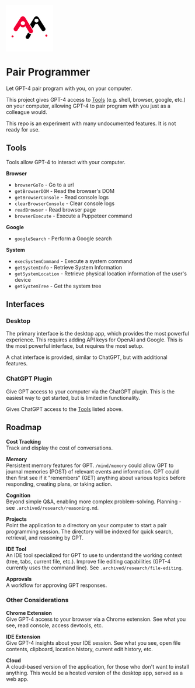 <img src="./public/logo-on-light.png" width="128"  alt="GPT Pair Programmer Logo" align="center" />

# Pair Programmer

Let GPT-4 pair program with you, on your computer.

This project gives GPT-4 access to [Tools](#tools) (e.g. shell, browser, google, etc.)
on your computer, allowing GPT-4 to pair program with you just as a colleague would.

This repo is an experiment with many undocumented features. It is not ready for use.

## Tools

Tools allow GPT-4 to interact with your computer.

**Browser**

- `browserGoTo` - Go to a url
- `getBrowserDOM` - Read the browser's DOM
- `getBrowserConsole` - Read console logs
- `clearBrowserConsole` - Clear console logs
- `readBrowser` - Read browser page
- `browserExecute` - Execute a Puppeteer command

**Google**

- `googleSearch` - Perform a Google search

**System**

- `execSystemCommand` - Execute a system command
- `getSystemInfo` - Retrieve System Information
- `getSystemLocation` - Retrieve physical location information of the user's device
- `getSystemTree` - Get the system tree

## Interfaces

### Desktop

The primary interface is the desktop app, which provides the most powerful experience.
This requires adding API keys for OpenAI and Google.
This is the most powerful interface, but requires the most setup.

A chat interface is provided, similar to ChatGPT, but with additional features.

### ChatGPT Plugin

Give GPT access to your computer via the ChatGPT plugin.
This is the easiest way to get started, but is limited in functionality.

Gives ChatGPT access to the [Tools](#tools) listed above.

## Roadmap

**Cost Tracking**  
Track and display the cost of conversations.

**Memory**  
Persistent memory features for GPT. `/mind/memory` could allow GPT to journal memories (POST) of relevant events and information. GPT could then first see if it "remembers" (GET) anything about various topics before responding, creating plans, or taking action.

**Cognition**  
Beyond simple Q&A, enabling more complex problem-solving.
Planning - see `.archived/research/reasoning.md`.

**Projects**  
Point the application to a directory on your computer to start a pair programming session. The directory will be indexed for quick search, retrieval, and reasoning by GPT.

**IDE Tool**  
An IDE tool specialized for GPT to use to understand the working context (tree, tabs, current file, etc.). Improve file editing capabilities (GPT-4 currently uses the command line). See `.archived/research/file-editing`.

**Approvals**  
A workflow for approving GPT responses.

### Other Considerations

**Chrome Extension**  
Give GPT-4 access to your browser via a Chrome extension. See what you see, read console, access devtools, etc.

**IDE Extension**  
Give GPT-4 insights about your IDE session. See what you see, open file contents, clipboard, location history, current edit history, etc.

**Cloud**  
A cloud-based version of the application, for those who don't want to install anything. This would be a hosted version of the desktop app, served as a web app.
